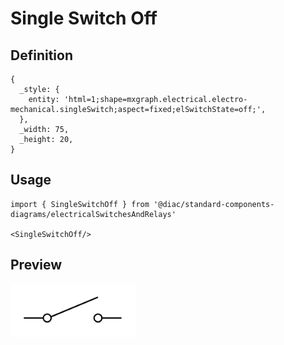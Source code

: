 # Single Switch Off

## Definition

```
{
  _style: { 
    entity: 'html=1;shape=mxgraph.electrical.electro-mechanical.singleSwitch;aspect=fixed;elSwitchState=off;',
  },
  _width: 75,
  _height: 20,
}
```

## Usage

```
import { SingleSwitchOff } from '@diac/standard-components-diagrams/electricalSwitchesAndRelays'

<SingleSwitchOff/>
```

## Preview

<img src="./single-switch-off.png" width="200"/>
